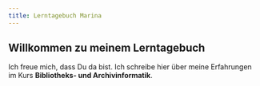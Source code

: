```yaml
---
title: Lerntagebuch Marina
---
```


## Willkommen zu meinem Lerntagebuch

Ich freue mich, dass Du da bist. Ich schreibe hier über meine Erfahrungen im Kurs **Bibliotheks- und Archivinformatik**.
